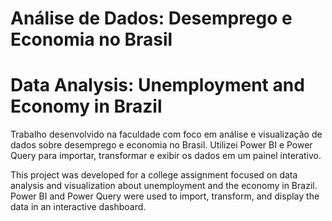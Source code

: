 # Análise de Dados: Desemprego e Economia no Brasil  
# Data Analysis: Unemployment and Economy in Brazil

Trabalho desenvolvido na faculdade com foco em análise e visualização de dados sobre desemprego e economia no Brasil. Utilizei Power BI e Power Query para importar, transformar e exibir os dados em um painel interativo.  
   
This project was developed for a college assignment focused on data analysis and visualization about unemployment and the economy in Brazil. Power BI and Power Query were used to import, transform, and display the data in an interactive dashboard.
